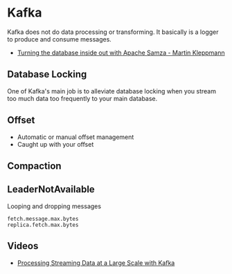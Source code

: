 # Kafka

Kafka does not do data processing or transforming. It basically is a logger to produce and consume messages.

* [Turning the database inside out with Apache Samza - Martin Kleppmann](https://www.youtube.com/watch?v=fU9hR3kiOK0)

## Database Locking

One of Kafka's main job is to alleviate database locking when you stream too much data too frequently to your main database.

## Offset

* Automatic or manual offset management
* Caught up with your offset

## Compaction

## LeaderNotAvailable

Looping and dropping messages

```
fetch.message.max.bytes
replica.fetch.max.bytes
```

## Videos

* [Processing Streaming Data at a Large Scale with Kafka](https://www.youtube.com/watch?v=-NMDqqW1uCE)